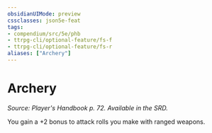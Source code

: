 ```yaml
---
obsidianUIMode: preview
cssclasses: json5e-feat
tags:
- compendium/src/5e/phb
- ttrpg-cli/optional-feature/fs-f
- ttrpg-cli/optional-feature/fs-r
aliases: ["Archery"]
---
```

# Archery
*Source: Player's Handbook p. 72. Available in the SRD.*  

You gain a +2 bonus to attack rolls you make with ranged weapons.